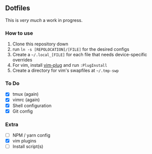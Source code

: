 ## Dotfiles
This is _very much_ a work in progress.

### How to use
1. Clone this repository down
2. run `ln -s [REPOLOCATION]/[FILE]` for the desired configs
3. Create a `~/.local_[FILE]` for each file that needs device-specific overrides
4. For vim, install [vim-plug](https://github.com/junegunn/vim-plug) and run `:PlugInstall`
5. Create a directory for vim's swapfiles at `~/.tmp-swp`

### To Do
- [x] tmux (again)
- [x] vimrc (again)
- [x] Shell configuration
- [x] Git config

### Extra
- [ ] NPM / yarn config
- [x] vim plugins
- [ ] Install script(s)
